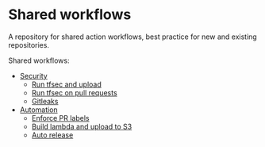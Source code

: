 # Shared workflows

A repository for shared action workflows, best practice for new and existing repositories.

Shared workflows:
- [Security](https://github.com/dfds/shared-workflows/blob/master/.github/workflows/security)
	- [Run tfsec and upload](https://github.com/dfds/shared-workflows/blob/master/.github/workflows/security#run-tfsec-and-upload)
	- [Run tfsec on pull requests](https://github.com/dfds/shared-workflows/blob/master/.github/workflows/security#run-tfsec-on-pull-requests)
	- [Gitleaks](https://github.com/dfds/shared-workflows/blob/master/.github/workflows/security#gitleaks)
- [Automation](https://github.com/dfds/shared-workflows/blob/master/.github/workflows/automation)
	- [Enforce PR labels](https://github.com/dfds/shared-workflows/blob/master/.github/workflows/automation#enforce-pr-labels)
	- [Build lambda and upload to S3](https://github.com/dfds/shared-workflows/blob/master/.github/workflows/automation#build-lambda-and-upload-to-s3)
	- [Auto release](https://github.com/dfds/shared-workflows/blob/master/.github/workflows/automation#auto-release)